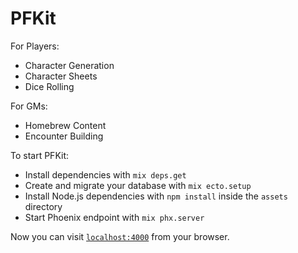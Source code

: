 # PFKit

For Players:

- Character Generation
- Character Sheets
- Dice Rolling

For GMs:

- Homebrew Content
- Encounter Building

To start PFKit:

- Install dependencies with `mix deps.get`
- Create and migrate your database with `mix ecto.setup`
- Install Node.js dependencies with `npm install` inside the `assets` directory
- Start Phoenix endpoint with `mix phx.server`

Now you can visit [`localhost:4000`](http://localhost:4000) from your browser.
